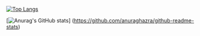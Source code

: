[![Top Langs](https://github-readme-stats.vercel.app/api/top-langs/?username=K-Kizuku
)](https://github.com/anuraghazra/github-readme-stats)

[![Anurag's GitHub stats](https://github-readme-stats.vercel.app/api?username=K-Kizuku)]
(https://github.com/anuraghazra/github-readme-stats)


<!--
**K-Kizuku/K-Kizuku** is a ✨ _special_ ✨ repository because its `README.md` (this file) appears on your GitHub profile.

Here are some ideas to get you started:

- 🔭 I’m currently working on ...
- 🌱 I’m currently learning ...
- 👯 I’m looking to collaborate on ...
- 🤔 I’m looking for help with ...
- 💬 Ask me about ...
- 📫 How to reach me: ...
- 😄 Pronouns: ...
- ⚡ Fun fact: ...
-->
